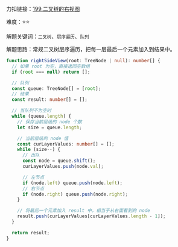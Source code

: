 力扣链接：<a href="https://leetcode.cn/problems/binary-tree-right-side-view/description/" target="_blank">199.二叉树的右视图</a>

难度：⭐⭐ <br/>

解题关键词：`二叉树`、`层序遍历`、`队列`<br />

解题思路：常规二叉树层序遍历，把每一层最后一个元素加入到结果中。<br />

```typescript
function rightSideView(root: TreeNode | null): number[] {
  // 如果 root 为空，直接返回空数组
  if (root === null) return [];

  // 队列
  const queue: TreeNode[] = [root];
  // 结果
  const result: number[] = [];

  // 当队列不为空时
  while (queue.length) {
    // 保存当前层级的 node 个数
    let size = queue.length;

    // 当前层级的 node 值
    const curLayerValues: number[] = [];
    while (size--) {
      // 出队
      const node = queue.shift();
      curLayerValues.push(node.val);

      // 左节点
      if (node.left) queue.push(node.left);
      // 右节点
      if (node.right) queue.push(node.right);
    }

    // 将最后一个元素加入 result 中，相当于从右面看到的 node
    result.push(curLayerValues[curLayerValues.length - 1]);
  }

  return result;
}
```
